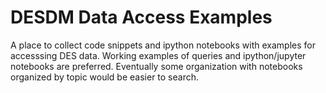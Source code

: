 # DESDM Data Access Examples

A place to collect code snippets and ipython notebooks with examples for accesssing DES data. Working examples of queries and ipython/jupyter notebooks are preferred. Eventually some organization with notebooks organized by topic would be easier to search.
